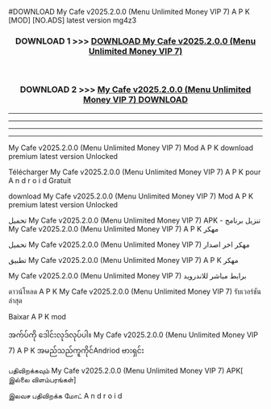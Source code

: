 #DOWNLOAD My Cafe  v2025.2.0.0 (Menu Unlimited Money VIP 7) A P K [MOD] [NO.ADS] latest version mg4z3



<div align="center">

<h3>DOWNLOAD 1 >>> <a href="https://teeasianyam.web.app?sq=My Cafe  v2025.2.0.0 (Menu Unlimited Money VIP 7)">DOWNLOAD My Cafe  v2025.2.0.0 (Menu Unlimited Money VIP 7) </a></h3><br>

<h3>DOWNLOAD 2 >>> <a href="https://teeasianyam.web.app?sq=My Cafe  v2025.2.0.0 (Menu Unlimited Money VIP 7) ">My Cafe  v2025.2.0.0 (Menu Unlimited Money VIP 7)  DOWNLOAD </a></h3>

</div>


----------------------------------------------------------

----------------------------------------------------------

----------------------------------------------------------

----------------------------------------------------------


My Cafe  v2025.2.0.0 (Menu Unlimited Money VIP 7)  Mod A P K download premium latest version Unlocked

Télécharger My Cafe  v2025.2.0.0 (Menu Unlimited Money VIP 7)  A P K pour A n d r o i d Gratuit

download My Cafe  v2025.2.0.0 (Menu Unlimited Money VIP 7)  Mod A P K premium latest version Unlocked

تحميل My Cafe  v2025.2.0.0 (Menu Unlimited Money VIP 7)  APK - تنزيل برنامج My Cafe  v2025.2.0.0 (Menu Unlimited Money VIP 7)  A P K مهكر

تحميل My Cafe  v2025.2.0.0 (Menu Unlimited Money VIP 7)  مهكر اخر اصدار

تطبيق My Cafe  v2025.2.0.0 (Menu Unlimited Money VIP 7)  A P K مهكر

My Cafe  v2025.2.0.0 (Menu Unlimited Money VIP 7)  برابط مباشر للاندرويد

ดาวน์โหลด A P K My Cafe  v2025.2.0.0 (Menu Unlimited Money VIP 7)  รับเวอร์ชันล่าสุด

Baixar A P K mod

အက်ပ်ကို ဒေါင်းလုဒ်လုပ်ပါ။ My Cafe  v2025.2.0.0 (Menu Unlimited Money VIP 7)  A P K အမည်သည်ကူကိုင်Andriod ဗားရှင်း

பதிவிறக்கவும் My Cafe  v2025.2.0.0 (Menu Unlimited Money VIP 7)  APK[ இல்லை விளம்பரங்கள்] 
 
இலவச பதிவிறக்க மோட் A n d r o i d



